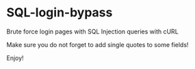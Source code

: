 # SQL-login-bypass
Brute force login pages with SQL Injection queries with cURL


Make sure you do not forget to add single quotes to some fields!

Enjoy!

